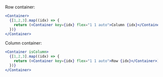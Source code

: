 Row container:
```jsx
<Container>
  {[1,2,3].map((idx) => {
    return (<Container key={idx} flex="1 1 auto">Column {idx}</Container>)
  })}
</Container>
```
Column container:
```jsx
<Container isColumn>
  {[1,2,3].map((idx) => {
    return (<Container key={idx} flex="1 1 auto">Row {idx}</Container>)
  })}
</Container>
```

